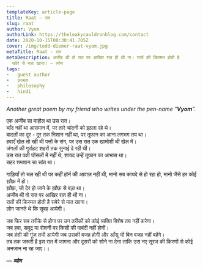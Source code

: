 ```yaml
---
templateKey: article-page
title: Raat — रात
slug: raat
author: Vyom
authorLink: https://theleakycauldronblog.com/contact
date: 2020-10-15T08:30:41.705Z
cover: /img/todd-diemer-raat-vyom.jpg
metaTitle: Raat - रात
metaDescription: अजीब थी वो रात पर आखिर रात ही थी ना। रातों की किस्मत होती है
  सवेरे से मात खाना। — व्योम
tags:
-   guest author
-   poem
-   philosophy
-   hindi
---
```

*Another great poem by my friend who writes under the pen-name ”**Vyom**”.*

एक अजीब सा माहौल था उस रात।\
चाँद नहीं था आसमान में, पर तारे चांदनी को इठला रहे थे।\
बादलों का दूर - दूर तक निशान नहीं था, पर तूफान का आना लगभग तय था।\
हवाएँ खेल तो रही थी पत्तों के संग, पर उस रात एक खामोशी थी खेल में।\
जंगलों की गुर्राहट शहरों तक सुनाई दे रही थी।\
उस रात पक्षी घोंसलों में नहीं थे, शायद उन्हें तूफान का आभास था।\
सहर शमशान सा सांत था।  

गाड़ियाँ तो चल रही थी पर कहीं हॉर्न की आवाज़ नहीं थी, मानो सब कायदे से हो रहा हो, मानो जैसे हर कोई ख़ौफ़ में हो।\
ख़ौफ़, जो देर हो जाने के ख़ौफ़ से बड़ा था।\
अजीब थी वो रात पर आखिर रात ही थी ना।\
रातों की किस्मत होती है सवेरे से मात खाना।\
लोग जानते थे कि सुबह आयेगी।

जब फिर सब तरीके से होगा पर उन तरीकों को कोई व्यक्ति विशेष तय नहीं करेगा।\
जब हवा, समुद्र या रोशनी पर किसी की पाबंदी नहीं होगी।\
जब हंसी की गूंज तभी आयेगी जब उसकी वजह होगी और आँसू भी बिन वजह नहीं बहेंगे।\
तब तक जरूरी है इस रात में जागना और दूसरों को सोने ना देना ताकि उस नए सूरज की किरणों से कोई अनजान ना रह जाए।।  

— ***व्योम***
